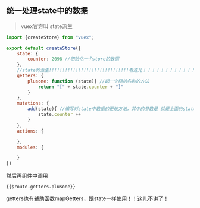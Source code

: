## 统一处理state中的数据

> vuex官方叫 state派生



```js
import {createStore} from "vuex";

export default createStore({
    state: {
        counter: 2098 //初始化一个store的数据
    },
    //state的派生!!!!!!!!!!!!!!!!!!!!!!!!!!!!!!看这儿！！！！！！！！！！！！
    getters: {
        plusone: function (state){ //起一个随机名称的方法
            return "[" + state.counter + "]"
        }
    },
    mutations: {
        add(state){ //编写对state中数据的更改方法，其中的参数是 就是上面的state
            state.counter ++
        }
    },
    actions: {

    },
    modules: {

    }
})

```

然后再组件中调用

```vue
{{$route.getters.plusone}}
```





getters也有辅助函数mapGetters，跟state一样使用！！这儿不讲了！